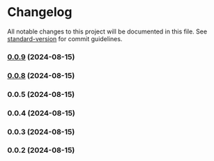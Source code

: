 # Changelog

All notable changes to this project will be documented in this file. See [standard-version](https://github.com/conventional-changelog/standard-version) for commit guidelines.

### [0.0.9](https://github.com/joservrmdz/bootcamp/compare/v0.0.8...v0.0.9) (2024-08-15)

### [0.0.8](https://github.com/joservrmdz/bootcamp/compare/v0.0.5...v0.0.8) (2024-08-15)

### 0.0.5 (2024-08-15)

### 0.0.4 (2024-08-15)

### 0.0.3 (2024-08-15)

### 0.0.2 (2024-08-15)
